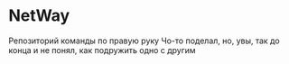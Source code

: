 # NetWay
Репозиторий команды по правую руку
Чо-то поделал, но, увы, так до конца и не понял, как подружить одно с другим
